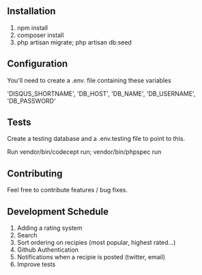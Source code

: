 ## Installation

1. npm install
2. composer install
3. php artisan migrate; php artisan db:seed

## Configuration

You'll need to create a .env. file containing these variables

'DISQUS_SHORTNAME', 'DB_HOST', 'DB_NAME', 'DB_USERNAME', 'DB_PASSWORD'

## Tests

Create a testing database and a .env.testing file to point to this.

Run vendor/bin/codecept run; vendor/bin/phpspec run

## Contributing

Feel free to contribute features / bug fixes. 

## Development Schedule

1. Adding a rating system
2. Search
3. Sort ordering on recipies (most popular, highest rated...)
4. Github Authentication
5. Notifications when a recipie is posted (twitter, email)
6. Improve tests
